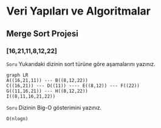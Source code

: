 # Veri Yapıları ve Algoritmalar

## Merge Sort Projesi

### [16,21,11,8,12,22]

`Soru` Yukarıdaki dizinin sort türüne göre aşamalarını yazınız.

```mermaid
graph LR
A((16,21,11)) --- B((8,12,22))
C((16,21)) --- D((11)) ---- E((8,12)) --- F((22))
G((11,16,21)) --- H((8,12,22))
I((8,11,16,21,22))
```

`Soru` Dizinin Big-O gösterimini yazınız.

    O(nlogn)
